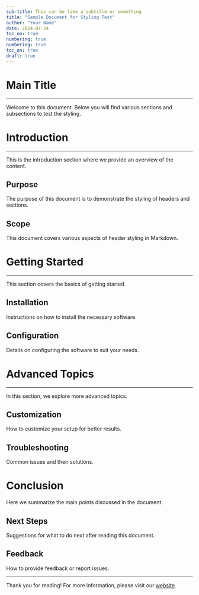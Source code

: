 ```yaml
---
sub-title: This can be like a subtitle or something
title: "Sample Document for Styling Test"
author: "Your Name"
date: 2024-07-24
toc_on: true
numbering: true
numbering: true
toc_on: true
draft: true
---
```


# Main Title

---

Welcome to this document. Below you will find various sections and subsections to test the styling.

# Introduction

---

This is the introduction section where we provide an overview of the content.

## Purpose

The purpose of this document is to demonstrate the styling of headers and sections.

## Scope

This document covers various aspects of header styling in Markdown.

# Getting Started

---

This section covers the basics of getting started.

## Installation

Instructions on how to install the necessary software.

## Configuration

Details on configuring the software to suit your needs.

# Advanced Topics

---

In this section, we explore more advanced topics.

## Customization

How to customize your setup for better results.

## Troubleshooting

Common issues and their solutions.

# Conclusion

Here we summarize the main points discussed in the document.

## Next Steps

Suggestions for what to do next after reading this document.

## Feedback

How to provide feedback or report issues.

---

Thank you for reading! For more information, please visit our [website](https://example.com).

